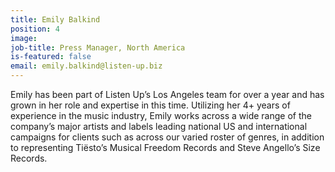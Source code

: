 ```yaml
---
title: Emily Balkind
position: 4
image: 
job-title: Press Manager, North America
is-featured: false
email: emily.balkind@listen-up.biz
---
```


Emily has been part of Listen Up’s Los Angeles team for over a year and has grown in her role and expertise in this time. Utilizing her 4+ years of experience in the music industry, Emily works across a wide range of the company’s major artists and labels leading national US and international campaigns for clients such as across our varied roster of genres, in addition to representing Tiësto’s Musical Freedom Records and Steve Angello’s Size Records.